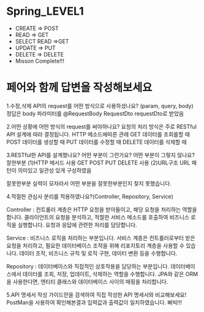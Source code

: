 # Spring_LEVEL1
 -  CREATE => POST
 - READ => GET
 - SELECT READ =>GET
 - UPDATE => PUT
 - DELETE => DELETE
 - Misson Complete!!!

# 페어와 함께 답변을 작성해보세요
1.수정,삭제 API의 request를 어떤 방식으로 사용하셨나요? (param, query, body)
정답은 body 파라미터를 @RequestBody RequestDto requestDto로 받았음 

2.어떤 상황에 어떤 방식의 request를 써야하나요?
요청의 처리 방식은 주로 RESTful API 설계에 따라 결정됩니다.
HTTP 메소드에따른 관례
GET 데이터를 조회를할 때
POST 데이터를 생성할 때
PUT 데이터를 수정할 때
DELETE 데이터를 삭제할 때

3.RESTful한 API를 설계했나요? 어떤 부분이 그런가요? 어떤 부분이 그렇지 않나요?
잘한부분
(1)HTTP 메서드 사용 GET POST PUT DELETE 사용
(2)URL구조 URL 패턴이 의미있고 일관성 있게 구성하였음

잘못한부분
실력이 모자라서 어떤 부분을 잘못한부분인지 찾지 못했습니다.

4.적절한 관심사 분리를 적용하였나요?(Controller, Repository, Service)

Controller : 컨트롤러 계층은 HTTP 요청을 받아들이고, 해당 요청을 처리하는 역할을 합니다.
클라이언트의 요청을 분석하고, 적절한 서비스 메소드를 호출하여 비즈니스 로직을 실행합니다.
요청과 응답에 관련한 처리를 담당합니다.

Service : 비즈니스 로직을 처리하는 부분입니다.
서비스 계층은 컨트롤러로부터 받은 요청을 처리하고, 필요한 데이터베이스 조작을 위해 리포지토리 계층을 사용할 수 있습니다.
데이터 조작, 비즈니스 규칙 및 로직 구현, 데이터 변환 등을 수행합니다.

Repository : 데이터베이스와 직접적인 상호작용을 담당하는 부분입니다.
데이터베이스에서 데이터를 조회, 저장, 업데이트, 삭제하는 역할을 수행합니다.
JPA와 같은 ORM을 사용한다면, 엔티티 클래스와 데이터베이스 사이의 매핑을 처리합니다.

5.API 명세서 작성 가이드란을 검색하여 직접 작성한 API 명세서와 비교해보세요!
PostMan을 사용하여 확인해본결과 입력값과 출력값이 일치하였습니다. 삐빅!!!
